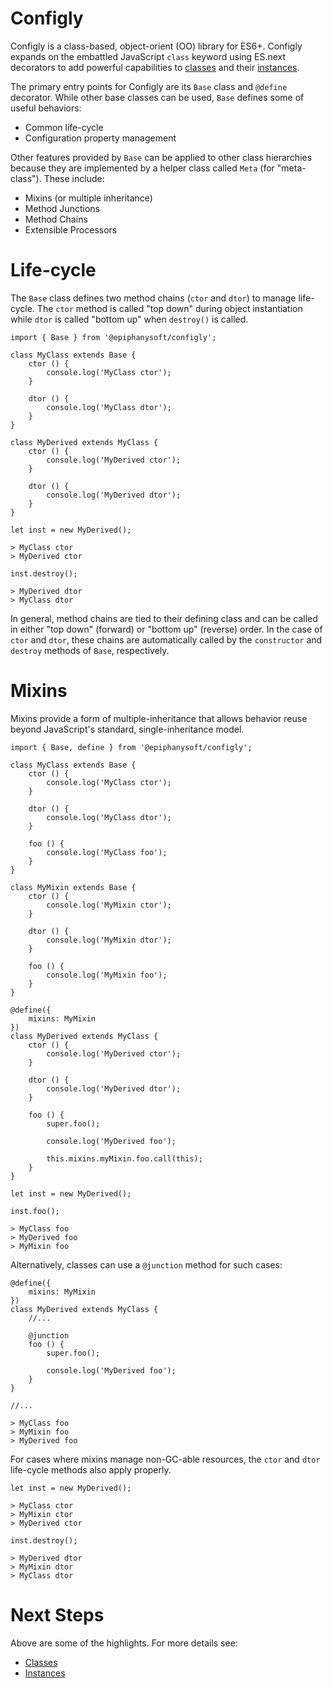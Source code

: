 # Configly

Configly is a class-based, object-orient (OO) library for ES6+. Configly expands on the
embattled JavaScript `class` keyword using ES.next decorators to add powerful capabilities
to [classes](./docs/Classes.md) and their [instances](./docs/Instances.md).

The primary entry points for Configly are its `Base` class and `@define` decorator. While
other base classes can be used, `Base` defines some  of useful behaviors:

 - Common life-cycle
 - Configuration property management

Other features provided by `Base` can be applied to other class hierarchies because they
are implemented by a helper class called `Meta` (for "meta-class"). These include:

 - Mixins (or multiple inheritance)
 - Method Junctions
 - Method Chains
 - Extensible Processors

# Life-cycle

The `Base` class defines two method chains (`ctor` and `dtor`) to manage life-cycle. The
`ctor` method is called "top down" during object instantiation while `dtor` is called
"bottom up" when `destroy()` is called.

    import { Base } from '@epiphanysoft/configly';
    
    class MyClass extends Base {
        ctor () {
            console.log('MyClass ctor');
        }
        
        dtor () {
            console.log('MyClass dtor');
        }
    }

    class MyDerived extends MyClass {
        ctor () {
            console.log('MyDerived ctor');
        }
        
        dtor () {
            console.log('MyDerived dtor');
        }
    }
    
    let inst = new MyDerived();
    
    > MyClass ctor
    > MyDerived ctor
    
    inst.destroy();

    > MyDerived dtor
    > MyClass dtor

In general, method chains are tied to their defining class and can be called in either
"top down" (forward) or "bottom up" (reverse) order. In the case of `ctor` and `dtor`,
these chains are automatically called by the `constructor` and `destroy` methods of `Base`,
respectively.

# Mixins

Mixins provide a form of multiple-inheritance that allows behavior reuse beyond JavaScript's
standard, single-inheritance model.

    import { Base, define } from '@epiphanysoft/configly';
    
    class MyClass extends Base {
        ctor () {
            console.log('MyClass ctor');
        }
        
        dtor () {
            console.log('MyClass dtor');
        }

        foo () {
            console.log('MyClass foo');
        }
    }

    class MyMixin extends Base {
        ctor () {
            console.log('MyMixin ctor');
        }
        
        dtor () {
            console.log('MyMixin dtor');
        }

        foo () {
            console.log('MyMixin foo');
        }
    }

    @define({
        mixins: MyMixin
    })
    class MyDerived extends MyClass {
        ctor () {
            console.log('MyDerived ctor');
        }
        
        dtor () {
            console.log('MyDerived dtor');
        }

        foo () {
            super.foo();

            console.log('MyDerived foo');

            this.mixins.myMixin.foo.call(this);
        }
    }
    
    let inst = new MyDerived();
    
    inst.foo();
    
    > MyClass foo
    > MyDerived foo
    > MyMixin foo

Alternatively, classes can use a `@junction` method for such cases:

    @define({
        mixins: MyMixin
    })
    class MyDerived extends MyClass {
        //...
        
        @junction
        foo () {
            super.foo();

            console.log('MyDerived foo');
        }
    }
    
    //...
    
    > MyClass foo
    > MyMixin foo
    > MyDerived foo

For cases where mixins manage non-GC-able resources, the `ctor` and `dtor` life-cycle
methods also apply properly. 

    let inst = new MyDerived();
    
    > MyClass ctor
    > MyMixin ctor
    > MyDerived ctor

    inst.destroy();
    
    > MyDerived dtor
    > MyMixin dtor
    > MyClass dtor

# Next Steps

Above are some of the highlights. For more details see:
 
 - [Classes](./docs/Classes.md)
 - [Instances](./docs/Instances.md)
